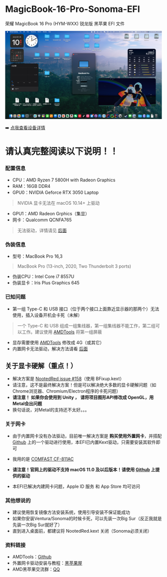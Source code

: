 # MagicBook-16-Pro-Sonoma-EFI

 荣耀 MagicBook 16 Pro (HYM-WXX) 锐龙版 黑苹果 EFI 文件

![上图！](https://github.com/SoraSushi776/MagicBook-16-Pro-Sonoma-EFI/blob/main/ScreenShot.png?raw=true)

➡️ [点我查看设备详情](https://www.hihonor.com/cn/laptops/magicbook-16-pro/)

# 请认真完整阅读以下说明！！

### 配置信息
- CPU：AMD Ryzen 7 5800H with Radeon Graphics
- RAM：16GB DDR4
- GPU0：NVIDIA Geforce RTX 3050 Laptop
> NVIDIA 显卡无法在 macOS 10.14+ 上驱动
- GPU1：AMD Radeon Grphics（集显）
- 网卡：Qualcomm QCNFA765
> 无法驱动，详情请见 [后面](https://github.com/SoraSushi776/MagicBook-16-Pro-Sonoma-EFI#%E8%B5%84%E6%96%99%E9%93%BE%E6%8E%A5)

### 伪装信息
- 型号：MacBook Pro 16,3
> MacBook Pro (13-inch, 2020, Two Thunderbolt 3 ports)
- 伪装CPU：Intel Core i7 8557U
- 伪装显卡：Iris Plus Graphics 645

### 已知问题
- 第一组 Type-C 和 USB 接口（位于两个接口上面靠近显示器的那两个）无法使用，插入设备开机会卡死（未解）
> 一个 Type-C 和 USB 组成一组集线器，第一组集线器不能工作，第二组可以工作。建议使用 [AMDTools](https://github.com/SoraSushi776/MagicBook-16-Pro-Sonoma-EFI#%E8%B5%84%E6%96%99%E9%93%BE%E6%8E%A5) 将第一组屏蔽
- 显存需要使用 [AMDTools]() 修改成 4G（或其它）
- 内置网卡无法驱动，解决方法请看 [后面](https://github.com/SoraSushi776/MagicBook-16-Pro-Sonoma-EFI#%E8%B5%84%E6%96%99%E9%93%BE%E6%8E%A5)

## 关于显卡硬解（重点！）
- 解决方案是 [NootedRed issue #158](https://github.com/ChefKissInc/NootedRed/issues/158)（使用 BFixup.kext）
- 请注意，这不是最终解决方案！但是可以解决绝大多数的显卡硬解问题（如Chrome浏览器、Chromium/Electron程序的卡死问题）
- **请注意！ 如果你会使用到 Unity ， 请将项目图形API修改成 OpenGL，用Metal会出问题**
- 换句话说，对Metal的支持还不太好。。。

### 关于网卡

- 由于内置网卡没有办法驱动，目前唯一解决方案是 **购买使用外置网卡**，并搭配 [Github]() 上的一个驱动进行使用，本EFI已内置Kext驱动，只需要安装其软件即可

- 我用的是 [COMFAST CF-811AC](http://www.comfast.cn/index.php?m=content&c=index&a=show&catid=13&id=74)

- **请注意！官网上的驱动不支持 macOS 11.0 及以后版本！请使用 [Github]() 上提供的驱动**

- 本EFI已解决内建网卡问题，Apple ID 服务 和 App Store 均可访问

### 其他想说的
- 建议使用恢复镜像方法安装系统，使用引导安装不保证能成功
- 如果你安装Ventura/Sonoma的时候卡死，可以先装一次Big Sur（反正我就是先装一次Big Sur就好了）
- 直到进入桌面前，都建议将 NootedRed.kext 关闭（Sonoma必须关闭）

### 资料链接
- AMDTools：[Github](https://github.com/DavidS95/Smokeless_UMAF)
- 外置网卡驱动安装与教程：[黑苹果屋](ihttps://imacos.top/2021/02/19/0519/)
- AMD黑苹果交流群：[QQ](http://qm.qq.com/cgi-bin/qm/qr?_wv=1027&k=kujq-RPu1dRJGxaDKXoVwMWOWpBTJ4uj&authKey=kCxZUA6nPBMdHkls%2Bt2%2BcOUfCw7JBsn2ocKwnkROsC4DsB2nas8MXvCi%2Fv2ey4fK&noverify=0&group_code=837373534)